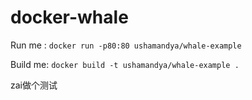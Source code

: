# docker-whale

Run me : `docker run -p80:80 ushamandya/whale-example`

Build me: `docker build -t ushamandya/whale-example .`

zai做个测试
